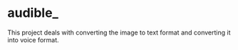 # audible_
This project deals with converting the image to text format and converting it into voice format.
